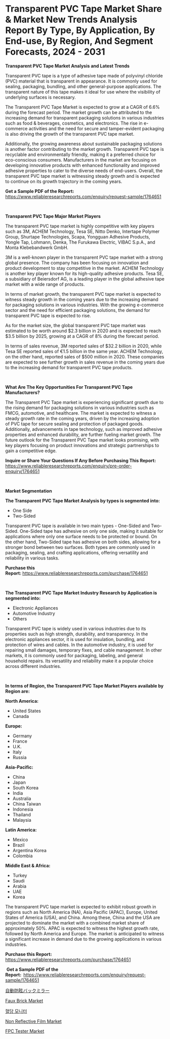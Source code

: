<p><h1>Transparent PVC Tape Market Share & Market New Trends Analysis Report By Type, By Application, By End-use, By Region, And Segment Forecasts, 2024 - 2031</h1></p><p><strong>Transparent PVC Tape Market Analysis and Latest Trends</strong></p>
<p><p>Transparent PVC tape is a type of adhesive tape made of polyvinyl chloride (PVC) material that is transparent in appearance. It is commonly used for sealing, packaging, bundling, and other general-purpose applications. The transparent nature of this tape makes it ideal for use where the visibility of underlying surfaces is necessary.</p><p>The Transparent PVC Tape Market is expected to grow at a CAGR of 6.6% during the forecast period. The market growth can be attributed to the increasing demand for transparent packaging solutions in various industries such as food & beverages, cosmetics, and electronics. The rise in e-commerce activities and the need for secure and tamper-evident packaging is also driving the growth of the transparent PVC tape market.</p><p>Additionally, the growing awareness about sustainable packaging solutions is another factor contributing to the market growth. Transparent PVC tape is recyclable and environmentally friendly, making it a preferred choice for eco-conscious consumers. Manufacturers in the market are focusing on developing innovative products with enhanced functionality and improved adhesive properties to cater to the diverse needs of end-users. Overall, the transparent PVC tape market is witnessing steady growth and is expected to continue on its growth trajectory in the coming years.</p></p>
<p><strong>Get a Sample PDF of the Report:&nbsp;</strong> <a href="https://www.reliableresearchreports.com/enquiry/request-sample/1764651">https://www.reliableresearchreports.com/enquiry/request-sample/1764651</a></p>
<p>&nbsp;</p>
<p><strong>Transparent PVC Tape Major Market Players</strong></p>
<p><p>The transparent PVC tape market is highly competitive with key players such as 3M, ACHEM Technology, Tesa SE, Nitto Denko, Intertape Polymer Group, Shurtape Technologies, Scapa, Yongguan Adhesive Products, Yongle Tap, Lohmann, Denka, The Furukawa Electric, VIBAC S.p.A., and Monta Klebebandwerk GmbH. </p><p>3M is a well-known player in the transparent PVC tape market with a strong global presence. The company has been focusing on innovation and product development to stay competitive in the market. ACHEM Technology is another key player known for its high-quality adhesive products. Tesa SE, a subsidiary of Beiersdorf AG, is a leading player in the global adhesive tape market with a wide range of products.</p><p>In terms of market growth, the transparent PVC tape market is expected to witness steady growth in the coming years due to the increasing demand for packaging solutions in various industries. With the growing e-commerce sector and the need for efficient packaging solutions, the demand for transparent PVC tape is expected to rise.</p><p>As for the market size, the global transparent PVC tape market was estimated to be worth around $2.3 billion in 2020 and is expected to reach $3.5 billion by 2025, growing at a CAGR of 8% during the forecast period.</p><p>In terms of sales revenue, 3M reported sales of $32.2 billion in 2020, while Tesa SE reported sales of €1.5 billion in the same year. ACHEM Technology, on the other hand, reported sales of $500 million in 2020. These companies are expected to see further growth in sales revenue in the coming years due to the increasing demand for transparent PVC tape products.</p></p>
<p>&nbsp;</p>
<p><strong>What Are The Key Opportunities For Transparent PVC Tape Manufacturers?</strong></p>
<p><p>The Transparent PVC Tape market is experiencing significant growth due to the rising demand for packaging solutions in various industries such as FMCG, automotive, and healthcare. The market is expected to witness a steady growth rate in the coming years, driven by the increasing adoption of PVC tape for secure sealing and protection of packaged goods. Additionally, advancements in tape technology, such as improved adhesive properties and enhanced durability, are further fueling market growth. The future outlook for the Transparent PVC Tape market looks promising, with key players focusing on product innovations and strategic partnerships to gain a competitive edge.</p></p>
<p><strong>Inquire or Share Your Questions If Any Before Purchasing This Report:</strong> <a href="https://www.reliableresearchreports.com/enquiry/pre-order-enquiry/1764651">https://www.reliableresearchreports.com/enquiry/pre-order-enquiry/1764651</a></p>
<p>&nbsp;</p>
<p><strong>Market Segmentation</strong></p>
<p><strong>The Transparent PVC Tape Market Analysis by types is segmented into:</strong></p>
<p><ul><li>One Side</li><li>Two-Sided</li></ul></p>
<p><p>Transparent PVC tape is available in two main types - One-Sided and Two-Sided. One-Sided tape has adhesive on only one side, making it suitable for applications where only one surface needs to be protected or bound. On the other hand, Two-Sided tape has adhesive on both sides, allowing for a stronger bond between two surfaces. Both types are commonly used in packaging, sealing, and crafting applications, offering versatility and reliability in various tasks.</p></p>
<p><strong>Purchase this Report:&nbsp;</strong><a href="https://www.reliableresearchreports.com/purchase/1764651">https://www.reliableresearchreports.com/purchase/1764651</a></p>
<p>&nbsp;</p>
<p><strong>The Transparent PVC Tape Market Industry Research by Application is segmented into:</strong></p>
<p><ul><li>Electronic Appliances</li><li>Automotive Industry</li><li>Others</li></ul></p>
<p><p>Transparent PVC tape is widely used in various industries due to its properties such as high strength, durability, and transparency. In the electronic appliances sector, it is used for insulation, bundling, and protection of wires and cables. In the automotive industry, it is used for repairing small damages, temporary fixes, and cable management. In other markets, it is commonly used for packaging, labeling, and general household repairs. Its versatility and reliability make it a popular choice across different industries.</p></p>
<p>&nbsp;</p>
<p><strong>In terms of Region, the Transparent PVC Tape Market Players available by Region are:</strong></p>
<p>
    <p> <strong> North America: </strong>
        <ul>
            <li>United States</li>
            <li>Canada</li>
        </ul>
        </p> 
    <p> <strong> Europe: </strong>
        <ul>
            <li>Germany</li>
            <li>France</li>
            <li>U.K.</li>
            <li>Italy</li>
            <li>Russia</li>
        </ul>
        </p> 
    <p> <strong> Asia-Pacific: </strong>
        <ul>
            <li>China</li>
            <li>Japan</li>
            <li>South Korea</li>
            <li>India</li>
            <li>Australia</li>
            <li>China Taiwan</li>
            <li>Indonesia</li>
            <li>Thailand</li>
            <li>Malaysia</li>
        </ul>
        </p> 
    <p> <strong> Latin America: </strong>
        <ul>
            <li>Mexico</li>
            <li>Brazil</li>
            <li>Argentina Korea</li>
            <li>Colombia</li>
        </ul>
        </p> 
    <p> <strong> Middle East & Africa: </strong>
        <ul>
            <li>Turkey</li>
            <li>Saudi</li>
            <li>Arabia</li>
            <li>UAE</li>
            <li>Korea</li>
        </ul>
    </p>
    </p>
<p><p>The transparent PVC tape market is expected to exhibit robust growth in regions such as North America (NA), Asia Pacific (APAC), Europe, United States of America (USA), and China. Among these, China and the USA are projected to dominate the market with a combined market share of approximately 50%. APAC is expected to witness the highest growth rate, followed by North America and Europe. The market is anticipated to witness a significant increase in demand due to the growing applications in various industries.</p></p>
<p><strong>Purchase this Report: </strong><a href="https://www.reliableresearchreports.com/purchase/1764651">https://www.reliableresearchreports.com/purchase/1764651</a></p>
<p>&nbsp;<strong>Get a Sample PDF of the Report:&nbsp;&nbsp;</strong><a href="https://www.reliableresearchreports.com/enquiry/request-sample/1764651">https://www.reliableresearchreports.com/enquiry/request-sample/1764651</a></p>
<p><strong></strong></p>
<p><p><a href="https://github.com/hwbcz413288296/Market-Research-Report-List-1/blob/main/9637106193669.md">自動防眩バックミラー</a></p><p><a href="https://github.com/derrinmiltonellis35gcl/Market-Research-Report-List-1/blob/main/faux-brick-market.md">Faux Brick Market</a></p><p><a href="https://github.com/bunxhcci35271755/Market-Research-Report-List-1/blob/main/9263032193452.md">혈당 모니터</a></p><p><a href="https://github.com/Chiragrp22/Market-Research-Report-List-3/blob/main/non-reflective-film-market.md">Non Reflective Film Market</a></p><p><a href="https://issuu.com/reportprime-2/docs/fpc-tester-market-size-2030.pptx">FPC Tester Market</a></p></p>
